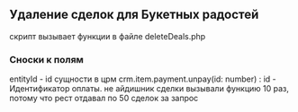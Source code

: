 ## Удаление сделок для Букетных радостей
скрипт вызывает функции в файле deleteDeals.php


### Сноски к полям
entityId - id сущности в црм
crm.item.payment.unpay(id: number) : id - Идентификатор оплаты. не айдишник сделки
вызывали функцию 10 раз, потому что рест отдавал по 50 сделок за запрос